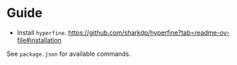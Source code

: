 # Guide

- Install `hyperfine`. https://github.com/sharkdp/hyperfine?tab=readme-ov-file#installation

See `package.json` for available commands.

